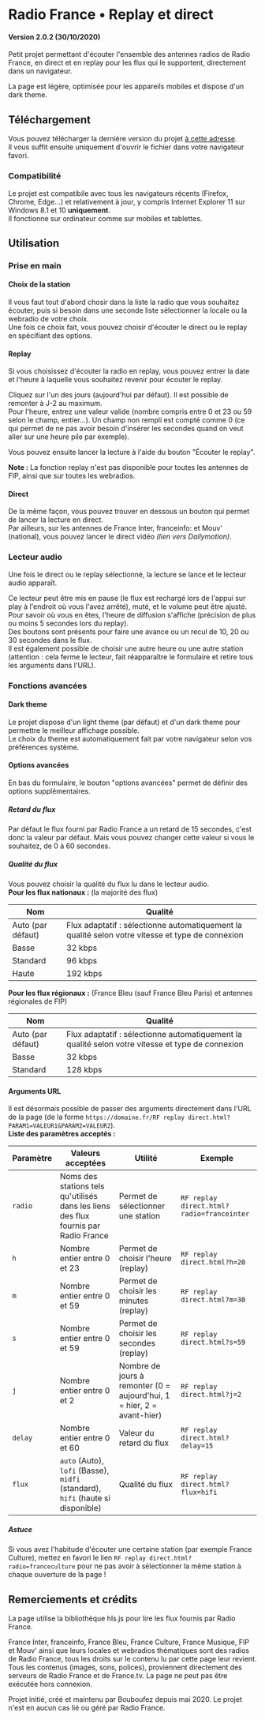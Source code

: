 # Radio France • Replay et direct

#### Version 2.0.2 (30/10/2020)

Petit projet permettant d'écouter l'ensemble des antennes radios de Radio France, en direct et en replay pour les flux qui le supportent, directement dans un navigateur.

La page est légère, optimisée pour les appareils mobiles et dispose d'un dark theme.

## Téléchargement
Vous pouvez télécharger la dernière version du projet [à cette adresse](https://github.com/Bouboufez/franceinfo-replay/releases).
<br>Il vous suffit ensuite uniquement d'ouvrir le fichier dans votre navigateur favori.

### Compatibilité
Le projet est compatibile avec tous les navigateurs récents (Firefox, Chrome, Edge...) et relativement à jour, y compris Internet Explorer 11 sur Windows 8.1 et 10 **uniquement**.
<br>Il fonctionne sur ordinateur comme sur mobiles et tablettes.

## Utilisation

### Prise en main

#### Choix de la station
Il vous faut tout d'abord chosir dans la liste la radio que vous souhaitez écouter, puis si besoin dans une seconde liste sélectionner la locale ou la webradio de votre choix.
<br> Une fois ce choix fait, vous pouvez choisir d'écouter le direct ou le replay en spécifiant des options.

#### Replay
Si vous choisissez d'écouter la radio en replay, vous pouvez entrer la date et l'heure à laquelle vous souhaitez revenir pour écouter le replay.

Cliquez sur l'un des jours (aujourd'hui par défaut). Il est possible de remonter à J-2 au maximum.
<br>Pour l'heure, entrez une valeur valide (nombre compris entre 0 et 23 ou 59 selon le champ, entier...). Un champ non rempli est compté comme 0 (ce qui permet de ne pas avoir besoin d'insérer les secondes quand on veut aller sur une heure pile par exemple).

Vous pouvez ensuite lancer la lecture à l'aide du bouton "Écouter le replay".

**__Note :__** La fonction replay n'est pas disponible pour toutes les antennes de FIP, ainsi que sur toutes les webradios.

#### Direct
De la même façon, vous pouvez trouver en dessous un bouton qui permet de lancer la lecture en direct.
<br>Par ailleurs, sur les antennes de France Inter, franceinfo: et Mouv' (national), vous pouvez lancer le direct vidéo *(lien vers Dailymotion)*.

### Lecteur audio
Une fois le direct ou le replay sélectionné, la lecture se lance et le lecteur audio apparaît.

Ce lecteur peut être mis en pause (le flux est rechargé lors de l'appui sur play à l'endroit où vous l'avez arrêté), muté, et le volume peut être ajusté. 
<br>Pour savoir où vous en êtes, l'heure de diffusion s'affiche (précision de plus ou moins 5 secondes lors du replay).
<br>Des boutons sont présents pour faire une avance ou un recul de 10, 20 ou 30 secondes dans le flux. 
<br>Il est également possible de choisir une autre heure ou une autre station (attention : cela ferme le lecteur, fait réapparaître le formulaire et retire tous les arguments dans l'URL).

### Fonctions avancées

#### Dark theme
Le projet dispose d'un light theme (par défaut) et d'un dark theme pour permettre le meilleur affichage possible.
<br>Le choix du theme est automatiquement fait par votre navigateur selon vos préférences système.

#### Options avancées
En bas du formulaire, le bouton "options avancées" permet de définir des options supplémentaires.

##### Retard du flux
Par défaut le flux fourni par Radio France a un retard de 15 secondes, c'est donc la valeur par défaut. Mais vous pouvez changer cette valeur si vous le souhaitez, de 0 à 60 secondes.

##### Qualité du flux
Vous pouvez choisir la qualité du flux lu dans le lecteur audio.
<br>**Pour les flux nationaux :** (la majorité des flux)

Nom | Qualité
------------ | -------------
Auto (par défaut) | Flux adaptatif : sélectionne automatiquement la qualité selon votre vitesse et type de connexion
Basse | 32 kbps
Standard | 96 kbps
Haute | 192 kbps

**Pour les flux régionaux :** (France Bleu (sauf France Bleu Paris) et antennes régionales de FIP)

Nom | Qualité
------------ | -------------
Auto (par défaut) | Flux adaptatif : sélectionne automatiquement la qualité selon votre vitesse et type de connexion
Basse | 32 kbps
Standard | 128 kbps

#### Arguments URL
Il est désormais possible de passer des arguments directement dans l'URL de la page (de la forme `https://domaine.fr/RF replay direct.html?PARAM1=VALEUR1&PARAM2=VALEUR2`).
<br>**Liste des paramètres acceptés :**

Paramètre | Valeurs acceptées | Utilité | Exemple
------------ | ------------- | ------------- | -------------
`radio` | Noms des stations tels qu'utilisés dans les liens des flux fournis par Radio France | Permet de sélectionner une station | `RF replay direct.html?radio=franceinter`
`h` | Nombre entier entre 0 et 23 | Permet de choisir l'heure (replay) | `RF replay direct.html?h=20`
`m` | Nombre entier entre 0 et 59 | Permet de choisir les minutes (replay) | `RF replay direct.html?m=30`
`s` | Nombre entier entre 0 et 59 | Permet de choisir les secondes (replay) | `RF replay direct.html?s=59`
`j` | Nombre entier entre 0 et 2 | Nombre de jours à remonter (0 = aujourd'hui, 1 = hier, 2 = avant-hier) | `RF replay direct.html?j=2`
`delay` | Nombre entier entre 0 et 60 | Valeur du retard du flux | `RF replay direct.html?delay=15`
`flux` | `auto` (Auto), `lofi` (Basse), `midfi` (standard), `hifi` (haute si disponible) | Qualité du flux | `RF replay direct.html?flux=hifi`

##### Astuce
Si vous avez l'habitude d'écouter une certaine station (par exemple France Culture), mettez en favori le lien `RF replay direct.html?radio=franceculture` pour ne pas avoir à sélectionner la même station à chaque ouverture de la page !

## Remerciements et crédits
La page utilise la bibliothèque hls.js pour lire les flux fournis par Radio France.

France Inter, franceinfo, France Bleu, France Culture, France Musique, FIP et Mouv' ainsi que leurs locales et webradios thématiques sont des radios de Radio France, tous les droits sur le contenu lu par cette page leur revient. Tous les contenus (images, sons, polices), proviennent directement des serveurs de Radio France et de France.tv. La page ne peut pas être exécutée hors connexion.

Projet initié, créé et maintenu par Bouboufez depuis mai 2020. Le projet n'est en aucun cas lié ou géré par Radio France.
